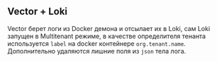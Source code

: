 ## Vector + Loki

Vector берет логи из Docker демона и отсылает их в Loki, сам Loki запущен в Multitenant режиме, в качестве определителя тенанта используется `label` на docker контейнере `org.tenant.name`.
Дополнительно удаляются лишние поля из `json` тела лога.